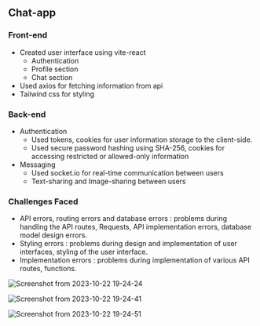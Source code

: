 ## Chat-app 
### Front-end 
* Created user interface using vite-react
	* Authentication
	* Profile section
	* Chat section 
* Used axios for fetching information from api 
* Tailwind css for styling 
### Back-end 
* Authentication 
	* Used tokens, cookies for user information storage to the client-side. 
	* Used secure password hashing using SHA-256, cookies for accessing restricted or allowed-only information
* Messaging 
	* Used socket.io for real-time communication between users
	* Text-sharing and Image-sharing between users
	
### Challenges Faced 
* API errors, routing errors and database errors : problems during handling the API routes, Requests, API implementation errors, database model design errors. 
* Styling errors : problems during design and implementation of user interfaces, styling of the user interface. 
* Implementation errors : problems during implementation of various API routes, functions.  

![Screenshot from 2023-10-22 19-24-24](https://github.com/krahul2024/chat-app/assets/76573313/a1d346b7-434c-48d0-bf3c-3c398b954363)

![Screenshot from 2023-10-22 19-24-41](https://github.com/krahul2024/chat-app/assets/76573313/6b55a2b6-cf81-4790-b26b-d57f8d45c44f)

![Screenshot from 2023-10-22 19-24-51](https://github.com/krahul2024/chat-app/assets/76573313/e2d573fe-a438-4070-b6b7-6fd4fd595e4f)

